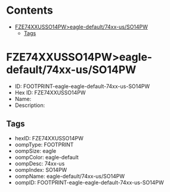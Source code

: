 



Contents
========

* [FZE74XXUSSO14PW>eagle-default/74xx-us/SO14PW](#fze74xxusso14pweagle-default74xx-usso14pw)
	* [Tags](#tags)

# FZE74XXUSSO14PW>eagle-default/74xx-us/SO14PW

- ID: FOOTPRINT-eagle-eagle-default-74xx-us-SO14PW
- Hex ID: FZE74XXUSSO14PW
- Name: 
- Description: 

## Tags

- hexID: FZE74XXUSSO14PW
- oompType: FOOTPRINT
- oompSize: eagle
- oompColor: eagle-default
- oompDesc: 74xx-us
- oompIndex: SO14PW
- oompName: eagle-default/74xx-us/SO14PW
- oompID: FOOTPRINT-eagle-eagle-default-74xx-us-SO14PW
